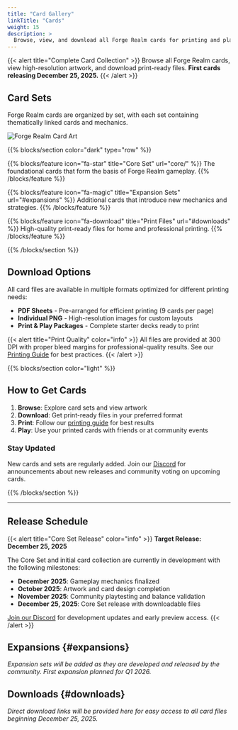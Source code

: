 ```yaml
---
title: "Card Gallery"
linkTitle: "Cards"
weight: 15
description: >
  Browse, view, and download all Forge Realm cards for printing and play.
---
```


<div class="mt-4"></div>

{{< alert title="Complete Card Collection" >}}
Browse all Forge Realm cards, view high-resolution artwork, and download print-ready files. **First cards releasing December 25, 2025.**
{{< /alert >}}

<div class="row align-items-center my-4">
  <div class="col-md-8">
    <h2>Card Sets</h2>
    <p class="lead">Forge Realm cards are organized by set, with each set containing thematically linked cards and mechanics.</p>
  </div>
  <div class="col-md-4 text-center">
    <img src="/images/forge-realm-alt-square.webp" alt="Forge Realm Card Art" style="max-width: 200px; height: auto;" class="img-fluid rounded">
  </div>
</div>

{{% blocks/section color="dark" type="row" %}}

{{% blocks/feature icon="fa-star" title="Core Set" url="core/" %}}
The foundational cards that form the basis of Forge Realm gameplay.
{{% /blocks/feature %}}

{{% blocks/feature icon="fa-magic" title="Expansion Sets" url="#expansions" %}}
Additional cards that introduce new mechanics and strategies.
{{% /blocks/feature %}}

{{% blocks/feature icon="fa-download" title="Print Files" url="#downloads" %}}
High-quality print-ready files for home and professional printing.
{{% /blocks/feature %}}

{{% /blocks/section %}}

## Download Options

All card files are available in multiple formats optimized for different printing needs:

- **PDF Sheets** - Pre-arranged for efficient printing (9 cards per page)
- **Individual PNG** - High-resolution images for custom layouts
- **Print & Play Packages** - Complete starter decks ready to print

{{< alert title="Print Quality" color="info" >}}
All files are provided at 300 DPI with proper bleed margins for professional-quality results. See our [Printing Guide](/docs/printing/home-printing-guide/) for best practices.
{{< /alert >}}

{{% blocks/section color="light" %}}

## How to Get Cards

1. **Browse**: Explore card sets and view artwork
2. **Download**: Get print-ready files in your preferred format
3. **Print**: Follow our [printing guide](/docs/printing/home-printing-guide/) for best results  
4. **Play**: Use your printed cards with friends or at community events

### Stay Updated

New cards and sets are regularly added. Join our [Discord](https://discord.gg/KQTY8DfY) for announcements about new releases and community voting on upcoming cards.

{{% /blocks/section %}}

---

## Release Schedule

{{< alert title="Core Set Release" color="info" >}}
**Target Release: December 25, 2025**

The Core Set and initial card collection are currently in development with the following milestones:

- **December 2025**: Gameplay mechanics finalized
- **October 2025**: Artwork and card design completion
- **November 2025**: Community playtesting and balance validation
- **December 25, 2025**: Core Set release with downloadable files

[Join our Discord](https://discord.gg/KQTY8DfY) for development updates and early preview access.
{{< /alert >}}

## Expansions {#expansions}

*Expansion sets will be added as they are developed and released by the community. First expansion planned for Q1 2026.*

## Downloads {#downloads}

*Direct download links will be provided here for easy access to all card files beginning December 25, 2025.*
